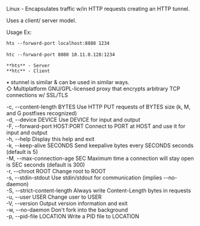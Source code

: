 

Linux - Encapsulates traffic w/in HTTP requests creating an HTTP tunnel.  
  
Uses a client/ server model.  
  
Usage Ex:  
```bash
hts --forward-port localhost:8888 1234  
  
htc --forward-port 8080 10.11.0.128:1234
``` 
	**hts** - Server  
	**htc** - Client  
  
  
• stunnel is similar & can be used in similar ways.  
	◇ Multiplatform GNU/GPL-licensed proxy that encrypts arbitrary TCP connections w/ SSL/TLS  
  
  
-c, --content-length BYTES      Use HTTP PUT requests of BYTES size (k, M, and G postfixes recognized)  
-d, --device DEVICE      Use DEVICE for input and output  
-F, --forward-port HOST:PORT      Connect to PORT at HOST and use it for input and output  
-h, --help      Display this help and exit  
-k, --keep-alive SECONDS      Send keepalive bytes every SECONDS seconds (default is 5)  
-M, --max-connection-age SEC      Maximum time a connection will stay open is SEC seconds (default is 300)  
-r, --chroot ROOT      Change root to ROOT  
-s, --stdin-stdout      Use stdin/stdout for communication (implies --no-daemon)  
-S, --strict-content-length      Always write Content-Length bytes in requests  
-u, --user USER      Change user to USER  
-V, --version      Output version information and exit  
-w, --no-daemon      Don't fork into the background  
-p, --pid-file      LOCATION Write a PID file to LOCATION